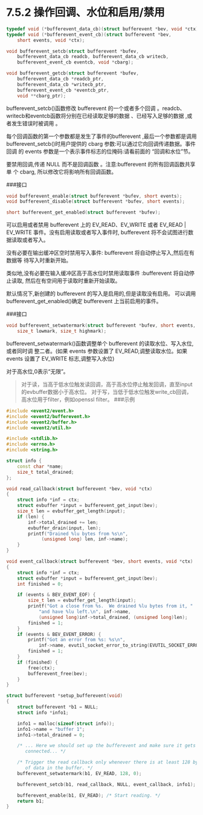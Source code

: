 # 7.5.2 操作回调、水位和启用/禁用

```cpp
typedef void (*bufferevent_data_cb)(struct bufferevent *bev, void *ctx);
typedef void (*bufferevent_event_cb)(struct bufferevent *bev,
    short events, void *ctx);

void bufferevent_setcb(struct bufferevent *bufev,
    bufferevent_data_cb readcb, bufferevent_data_cb writecb,
    bufferevent_event_cb eventcb, void *cbarg);

void bufferevent_getcb(struct bufferevent *bufev,
    bufferevent_data_cb *readcb_ptr,
    bufferevent_data_cb *writecb_ptr,
    bufferevent_event_cb *eventcb_ptr,
    void **cbarg_ptr);
```

bufferevent_setcb()函数修改 bufferevent 的一个或者多个回调 。readcb、writecb和eventcb函数将分别在已经读取足够的数据 、已经写入足够的数据 ,或者发生错误时被调用 。

每个回调函数的第一个参数都是发生了事件的bufferevent ,最后一个参数都是调用bufferevent_setcb()时用户提供的 cbarg 参数:可以通过它向回调传递数据。事件回调 的 events 参数是一个表示事件标志的位掩码:请看前面的 “回调和水位”节。


要禁用回调,传递 NULL 而不是回调函数 。注意:bufferevent 的所有回调函数共享单 个 cbarg, 所以修改它将影响所有回调函数。



###接口
```cpp
void bufferevent_enable(struct bufferevent *bufev, short events);
void bufferevent_disable(struct bufferevent *bufev, short events);

short bufferevent_get_enabled(struct bufferevent *bufev);
```
可以启用或者禁用 bufferevent 上的 EV_READ、EV_WRITE 或者 EV_READ | EV_WRITE 事件。没有启用读取或者写入事件时, bufferevent 将不会试图进行数据读取或者写入。

没有必要在输出缓冲区空时禁用写入事件: bufferevent 将自动停止写入,然后在有数据等 待写入时重新开始。

类似地,没有必要在输入缓冲区高于高水位时禁用读取事件 :bufferevent 将自动停止读取, 然后在有空间用于读取时重新开始读取。

默认情况下,新创建的 bufferevent 的写入是启用的,但是读取没有启用。
可以调用 bufferevent_get_enabled()确定 bufferevent 上当前启用的事件。

###接口
```cpp
void bufferevent_setwatermark(struct bufferevent *bufev, short events,
    size_t lowmark, size_t highmark);
```
bufferevent_setwatermark()函数调整单个 bufferevent 的读取水位、写入水位,或者同时调 整二者。(如果 events 参数设置了 EV_READ,调整读取水位。如果 events 设置了 EV_WRITE 标志,调整写入水位)

对于高水位,0表示“无限”。

> 对于读，当高于低水位触发读回调，高于高水位停止触发回调，直至input的evbuffer数据小于高水位。
> 对于写，当低于低水位触发write_cb回调，高水位用于filter，例如openssl filter。
###示例

```cpp
#include <event2/event.h>
#include <event2/bufferevent.h>
#include <event2/buffer.h>
#include <event2/util.h>

#include <stdlib.h>
#include <errno.h>
#include <string.h>

struct info {
    const char *name;
    size_t total_drained;
};

void read_callback(struct bufferevent *bev, void *ctx)
{
    struct info *inf = ctx;
    struct evbuffer *input = bufferevent_get_input(bev);
    size_t len = evbuffer_get_length(input);
    if (len) {
        inf->total_drained += len;
        evbuffer_drain(input, len);
        printf("Drained %lu bytes from %s\n",
             (unsigned long) len, inf->name);
    }
}

void event_callback(struct bufferevent *bev, short events, void *ctx)
{
    struct info *inf = ctx;
    struct evbuffer *input = bufferevent_get_input(bev);
    int finished = 0;

    if (events & BEV_EVENT_EOF) {
        size_t len = evbuffer_get_length(input);
        printf("Got a close from %s.  We drained %lu bytes from it, "
            "and have %lu left.\n", inf->name,
            (unsigned long)inf->total_drained, (unsigned long)len);
        finished = 1;
    }
    if (events & BEV_EVENT_ERROR) {
        printf("Got an error from %s: %s\n",
            inf->name, evutil_socket_error_to_string(EVUTIL_SOCKET_ERROR()));
        finished = 1;
    }
    if (finished) {
        free(ctx);
        bufferevent_free(bev);
    }
}

struct bufferevent *setup_bufferevent(void)
{
    struct bufferevent *b1 = NULL;
    struct info *info1;

    info1 = malloc(sizeof(struct info));
    info1->name = "buffer 1";
    info1->total_drained = 0;

    /* ... Here we should set up the bufferevent and make sure it gets
       connected... */

    /* Trigger the read callback only whenever there is at least 128 bytes
       of data in the buffer. */
    bufferevent_setwatermark(b1, EV_READ, 128, 0);

    bufferevent_setcb(b1, read_callback, NULL, event_callback, info1);

    bufferevent_enable(b1, EV_READ); /* Start reading. */
    return b1;
}
```
